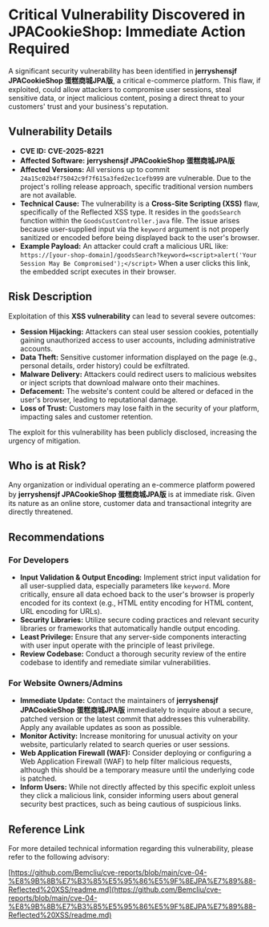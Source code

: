# Critical Vulnerability Discovered in JPACookieShop: Immediate Action Required

A significant security vulnerability has been identified in **jerryshensjf JPACookieShop 蛋糕商城JPA版**, a critical e-commerce platform. This flaw, if exploited, could allow attackers to compromise user sessions, steal sensitive data, or inject malicious content, posing a direct threat to your customers' trust and your business's reputation.

## Vulnerability Details

*   **CVE ID:** **CVE-2025-8221**
*   **Affected Software:** **jerryshensjf JPACookieShop 蛋糕商城JPA版**
*   **Affected Versions:** All versions up to commit `24a15c02b4f75042c9f7f615a3fed2ec1cefb999` are vulnerable. Due to the project's rolling release approach, specific traditional version numbers are not available.
*   **Technical Cause:** The vulnerability is a **Cross-Site Scripting (XSS)** flaw, specifically of the Reflected XSS type. It resides in the `goodsSearch` function within the `GoodsCustController.java` file. The issue arises because user-supplied input via the `keyword` argument is not properly sanitized or encoded before being displayed back to the user's browser.
*   **Example Payload:** An attacker could craft a malicious URL like:
    `https://[your-shop-domain]/goodsSearch?keyword=<script>alert('Your Session May Be Compromised');</script>`
    When a user clicks this link, the embedded script executes in their browser.

## Risk Description

Exploitation of this **XSS vulnerability** can lead to several severe outcomes:

*   **Session Hijacking:** Attackers can steal user session cookies, potentially gaining unauthorized access to user accounts, including administrative accounts.
*   **Data Theft:** Sensitive customer information displayed on the page (e.g., personal details, order history) could be exfiltrated.
*   **Malware Delivery:** Attackers could redirect users to malicious websites or inject scripts that download malware onto their machines.
*   **Defacement:** The website's content could be altered or defaced in the user's browser, leading to reputational damage.
*   **Loss of Trust:** Customers may lose faith in the security of your platform, impacting sales and customer retention.

The exploit for this vulnerability has been publicly disclosed, increasing the urgency of mitigation.

## Who is at Risk?

Any organization or individual operating an e-commerce platform powered by **jerryshensjf JPACookieShop 蛋糕商城JPA版** is at immediate risk. Given its nature as an online store, customer data and transactional integrity are directly threatened.

## Recommendations

### For Developers

*   **Input Validation & Output Encoding:** Implement strict input validation for all user-supplied data, especially parameters like `keyword`. More critically, ensure all data echoed back to the user's browser is properly encoded for its context (e.g., HTML entity encoding for HTML content, URL encoding for URLs).
*   **Security Libraries:** Utilize secure coding practices and relevant security libraries or frameworks that automatically handle output encoding.
*   **Least Privilege:** Ensure that any server-side components interacting with user input operate with the principle of least privilege.
*   **Review Codebase:** Conduct a thorough security review of the entire codebase to identify and remediate similar vulnerabilities.

### For Website Owners/Admins

*   **Immediate Update:** Contact the maintainers of **jerryshensjf JPACookieShop 蛋糕商城JPA版** immediately to inquire about a secure, patched version or the latest commit that addresses this vulnerability. Apply any available updates as soon as possible.
*   **Monitor Activity:** Increase monitoring for unusual activity on your website, particularly related to search queries or user sessions.
*   **Web Application Firewall (WAF):** Consider deploying or configuring a Web Application Firewall (WAF) to help filter malicious requests, although this should be a temporary measure until the underlying code is patched.
*   **Inform Users:** While not directly affected by this specific exploit unless they click a malicious link, consider informing users about general security best practices, such as being cautious of suspicious links.

## Reference Link

For more detailed technical information regarding this vulnerability, please refer to the following advisory:

[https://github.com/Bemcliu/cve-reports/blob/main/cve-04-%E8%9B%8B%E7%B3%85%E5%95%86%E5%9F%8EJPA%E7%89%88-Reflected%20XSS/readme.md](https://github.com/Bemcliu/cve-reports/blob/main/cve-04-%E8%9B%8B%E7%B3%85%E5%95%86%E5%9F%8EJPA%E7%89%88-Reflected%20XSS/readme.md)